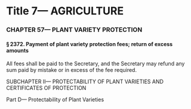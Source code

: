 
# Title 7— AGRICULTURE
### CHAPTER 57— PLANT VARIETY PROTECTION
#### § 2372. Payment of plant variety protection fees; return of excess amounts

All fees shall be paid to the Secretary, and the Secretary may refund any sum paid by mistake or in excess of the fee required.

SUBCHAPTER II— PROTECTABILITY OF PLANT VARIETIES AND CERTIFICATES OF PROTECTION

Part D— Protectability of Plant Varieties
